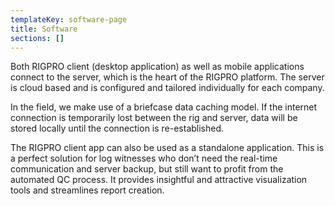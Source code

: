```yaml
---
templateKey: software-page
title: Software
sections: []
---
```

Both RIGPRO client (desktop application) as well as mobile applications connect to the server, which is the heart of  the RIGPRO platform. The server is cloud based and is configured and tailored individually for each company.

In the field, we make use of a briefcase data caching model. If the internet connection is temporarily lost between the  rig and server, data will be stored locally until the connection is re-established.

The RIGPRO client app can also be used as a standalone application. This is a perfect solution for log witnesses who  don’t need the real-time communication and server backup, but still want to profit from the automated QC process. 
It provides insightful and attractive visualization tools and streamlines report creation.
